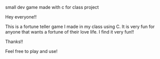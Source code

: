 small dev game made with c for class project 


Hey everyone!! 

This is a fortune teller game I made in my class using C. It is very fun for anyone that wants a fortune of their love life. I find it very fun!!

Thanks!! 

Feel free to play and use! 
